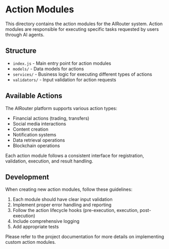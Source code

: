 # Action Modules

This directory contains the action modules for the AIRouter system. Action modules are responsible for executing specific tasks requested by users through AI agents.

## Structure

- `index.js` - Main entry point for action modules
- `models/` - Data models for actions
- `services/` - Business logic for executing different types of actions
- `validators/` - Input validation for action requests

## Available Actions

The AIRouter platform supports various action types:

- Financial actions (trading, transfers)
- Social media interactions
- Content creation
- Notification systems
- Data retrieval operations
- Blockchain operations

Each action module follows a consistent interface for registration, validation, execution, and result handling.

## Development

When creating new action modules, follow these guidelines:

1. Each module should have clear input validation
2. Implement proper error handling and reporting
3. Follow the action lifecycle hooks (pre-execution, execution, post-execution)
4. Include comprehensive logging
5. Add appropriate tests

Please refer to the project documentation for more details on implementing custom action modules. 